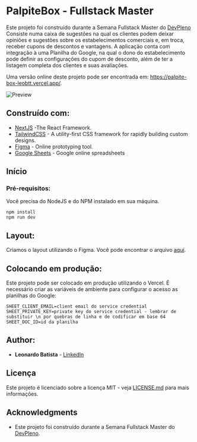 # PalpiteBox - Fullstack Master

Este projeto foi construído durante a Semana Fullstack Master do [DevPleno](https://devpleno.com) Consiste numa caixa de sugestões na qual os clientes podem deixar opiniões e sugestões sobre os estabelecimentos comerciais e, em troca, receber cupons de descontos e vantagens. A aplicação conta com integração à uma Planilha do Google, na qual o dono do estabelecimento pode definir as configurações do cupom de desconto, além de ter a listagem completa dos clientes e suas avaliações.

Uma versão online deste projeto pode ser encontrada em: https://palpite-box-leobtt.vercel.app/.

![Preview](https://github.com/tuliofaria/palpite-box/blob/master/print.png?raw=true)

## Construído com:

- [NextJS](https://nextjs.org/) -The React Framework.
- [TailwindCSS](https://tailwindcss.com/) - A utility-first CSS framework for
  rapidly building custom designs.
- [Figma](https://figma.com/) - Online prototyping tool.
- [Google Sheets](https://drive.google.com) - Google online spreadsheets

## Início

### Pré-requisitos:

Você precisa do NodeJS e do NPM instalado em sua máquina.

```
npm install
npm run dev
```

## Layout:

Criamos o layout utilizando o Figma. Você pode encontrar o arquivo [aqui](https://www.figma.com/file/HxvAYhS6l7UDI49u8uLdaC/palpite-box?node-id=0%3A1).

## Colocando em produção:

Este projeto pode ser colocado em produção utilizando o Vercel. É necessário criar as variáveis de ambiente para configurar o acesso as planilhas do Google:

```
SHEET_CLIENT_EMAIL=client email do service credential
SHEET_PRIVATE_KEY=private key do service credential - lembrar de substituir \n por quebras de linha e de codificar em base 64
SHEET_DOC_ID=id da planilha
```

## Author:

- **Leonardo Batista** - [LinkedIn](https://www.linkedin.com/in/leobtt/)

## Licença

Este projeto é licenciado sobre a licença MIT - veja [LICENSE.md](LICENSE.md) para mais informações.

## Acknowledgments

- Este projeto foi construído durante a Semana Fullstack Master do [DevPleno](https://devpleno.com).
